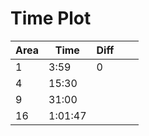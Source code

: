 Time Plot
=========
| Area | Time | Diff  |   |   |
|---|---|---|---|---|
|  1 | 3:59  |  0 |   |   |
|  4 | 15:30  |   |   |   |
|  9 |31:00   |   |   |   |
|  16 |1:01:47   |   |   |   |
